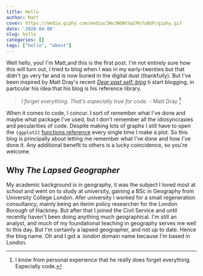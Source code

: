 ```yaml
---
title: Hello
author: Matt
cover: https://media.giphy.com/media/3Wv3WUWtGqlMs7uBUP/giphy.gif
date: '2020-04-06'
slug: hello
categories: []
tags: ["hello", "about"]
---
```


Well hello, you! I'm Matt,and this is the first post. I'm not entirely sure how this will turn out, I tried to blog when I was in my early-twenties but that didn't go very far and is now buried in the digital dust (thankfully). But I've been inspired by Matt Dray's recent [*Dear past self: blog*](https://www.rostrum.blog/2020/02/27/get-blogging/) ti start blogging, in particular his idea that his blog is his reference library.

> *I forget everything. That’s especially true for code.* - Matt Dray [^1]

When it comes to code, I concur. I sort of remember what I've done and maybe what package I've used, but I don't remember all the idiosyncrasies and pecularities of code. Despite making lots of graphs I still have to open the `{ggplot2}` [functions reference](https://ggplot2.tidyverse.org/reference/index.html) every single time I make a plot. So this blog is principally about letting me remember what I've done and how I've done it. Any additional benefit to others is a lucky coincidence, so you're welcome.

## Why *The Lapsed Geographer*

My academic background is in geography, it was the subject I loved most at school and went on to study at university, gaining a BSc in Geography from University College London. Afer university I worked for a small regeneration consultancy, mainly being an iterim policy researcher for the London Borough of Hackney. But after that I joined the Civil Service and until recently haven't been doing anything much geographical. I'm still an analyst, and much of my foundational teaching in geography serves me well to this day. But I'm certainly a lapsed geographer, and not up to date. Hence the blog name. Oh and I got a .london domain name because I'm based in London.

[^1]: I know from personal experience that he really does forget everything. Especially code.